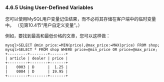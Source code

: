 ### 4.6.5 Using User-Defined Variables

您可以使用MySQL用户变量记住结果，而不必将其存储在客户端中的临时变量中。 （见第10.4节“用户自定义变量”。）

例如，要找到最高和最低价格的文章，您可以这样做：

```
mysql>SELECT @min_price:=MIN(price),@max_price:=MAX(price) FROM shop;
mysql>SELECT * FROM shop WHERE price=@min_price OR price=@max_price;
+---------+--------+-------+
| article | dealer | price |
+---------+--------+-------+
|    0003 | D      |  1.25 |
|    0004 | D      | 19.95 |
+---------+--------+-------+
```



